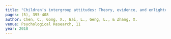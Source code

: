 ```yaml
---
title: "Children’s intergroup attitudes: Theory, evidence, and enlightenment to the study of Chinese migrant children"
pages: (5), 395-408
author: Chen, C., Gong, X., Bai, L., Geng, L., & Zhang, X. 
venue: Psychological Research, 11
year: 2018
---
```

